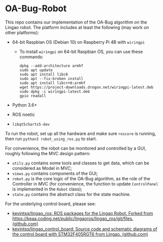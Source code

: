 # OA-Bug-Robot

This repo contains our implementation of the OA-Bug algorithm on the Lingao robot. The platform includes at least the following (may work on other platforms):

- 64-bit Raspbian OS (Debian 10) on Raspberry Pi 4B with `wiringpi`

  - To install `wiringpi` on 64-bit Raspbian OS, you can use these commands:

    ```shell
    dpkg --add-architecture armhf
    sudo apt update
    sudo apt install libc6
    sudo apt --fix-broken install
    sudo apt install libc++6:armhf
    wget https://project-downloads.drogon.net/wiringpi-latest.deb
    sudo dpkg -i wiringpi-latest.deb
    gpio readall
    ```

- Python 3.6+

- ROS noetic

- `libqt5charts5-dev`

To run the robot, set up all the hardware and make sure `roscore` is running, then run `python3 robot_using_ros.py` to start.

For convenience, the robot can be monitored and controlled by a GUI, roughly following the MVC design pattern:

- `utils.py` contains some tools and classes to get data, which can be considered as Model in MVC;
- `views.py` contains components of the GUI;
- `robot.py` is the core logic of the OA-Bug algorithm, as the role of the Controller in MVC (for convenience, the function to update `ControlPanel` is implemented in the `Robot` class);
- `state.py` contains the abstract class for the state machine.

For the underlying control board, please see:

- [kevintsq/lingao_ros: ROS packages for the Lingao Robot. Forked from https://keaa.coding.net/public/lingaoros/lingao_ros/git/files. (github.com)](https://github.com/kevintsq/lingao_ros)
- [kevintsq/lingao_control_board: Source code and schematic diagrams of the control board with STM32F405RGT6 from Lingao. (github.com)](https://github.com/kevintsq/lingao_control_board)
